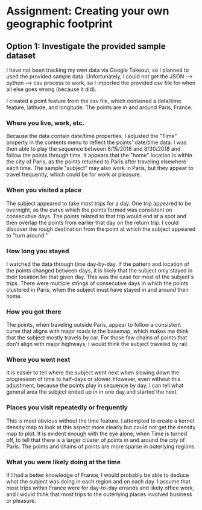 # Assignment: Creating your own geographic footprint

## Option 1: Investigate the provided sample dataset

I have not been tracking my own data via Google Takeout, so I planned to used the provided sample data. Unfortunately, I could not get the JSON --> python --> csv process to work, so I imported the provided csv file for when all else goes wrong (because it did).

I created a point feature from the csv file, which contained a data/time feature, latitude, and longitude. The points are in and around Paris, France.

### Where you live, work, etc. 

Because the data contain date/time properties, I adjusted the "Time" property in the contents menu to reflect the points' date/time data. I was then able to play the sequence between 8/15/2018 and 8/30/2018 and follow the points through time. It appears that the "home" location is within the city of Paris, as the points returned to Paris after traveling elsewhere each time. The sample "subject" may also work in Paris, but they appear to travel frequently, which could be for work or pleasure.

### When you visited a place

The subject appeared to take most trips for a day. One trip appeared to be overnight, as the curve which the points formed was consistent on consecutive days. The points related to that trip would end at a spot and then overlap the points from earlier that day on the return trip. I could discover the rough destination from the point at which the subject appeared to "turn around."

### How long you stayed

I watched the data through time day-by-day. If the pattern and location of the points changed between days, it is likely that the subject only stayed in their location for that given day. This was the case for most of the subject's trips. There were multiple strings of consecutive days in which the points clustered in Paris, when the subject must have stayed in and around their home.

### How you got there

The points, when traveling outside Paris, appear to follow a consistent curve that aligns with major roads in the basemap, which makes me think that the subject mostly travels by car. For those few chains of points that don't align with major highways, I would think the subject traveled by rail.

### Where you went next

It is easier to tell where the subject went next when slowing down the progression of time to half-days or slower. However, even without this adjustment, because the points play in sequence by day, I can tell what general area the subject ended up in in one day and started the next.

### Places you visit repeatedly or frequently

This is most obvious without the time feature. I attempted to create a kernel density map to look at this aspect more clearly but could not get the density map to plot. It is evident enough with the eye alone, when Time is turned off, to tell that there is a larger cluster of points in and around the city of Paris. The points and chains of points are more sparse in outerlying regions.

### What you were likely doing at the time

If I had a better knowledge of France, I would probably be able to deduce what the subject was doing in each region and on each day. I assume that most trips within France were for day-to-day errands and likely office work, and I would think that most trips to the outerlying places involved business or pleasure.
